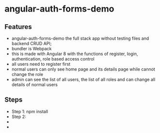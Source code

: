 # angular-auth-forms-demo
## Features
* angular-auth-forms-demo the full stack app without testing files and backend CRUD API;
* bundler is Webpack
* this is made with Angular 8 with the functions of register, login, authentication, role based access control
* all users need to register first 
* normal users can only see home page and its details page while cannot change the role
* admin can see the list of all users, the list of all roles and can change all details of normal users
## Steps
* Step 1: npm install
* Step 2: 
*
*